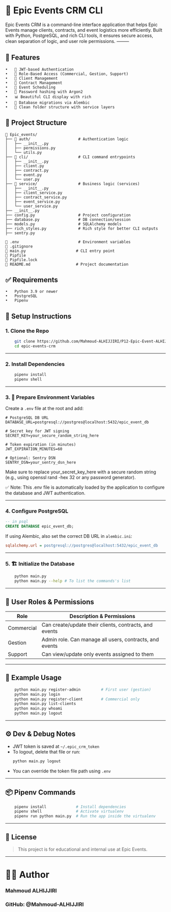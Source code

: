# 🎉 Epic Events CRM CLI

Epic Events CRM is a command-line interface application that helps Epic Events manage clients, contracts, and event logistics more efficiently. Built with Python, PostgreSQL, and rich CLI tools, it ensures secure access, clean separation of logic, and user role permissions.
⸻

## 🚀 Features

	•	🔐 JWT-based Authentication
	•	👤 Role-Based Access (Commercial, Gestion, Support)
	•	📇 Client Management
	•	📃 Contract Management
	•	📅 Event Scheduling
	•	🔑 Password hashing with Argon2
	•	📊 Beautiful CLI display with rich
	•	🧱 Database migrations via Alembic
	•	📁 Clean folder structure with service layers



## 📁 Project Structure

```text
📁 Epic_events/
├── 📁 auth/                     # Authentication logic
│   ├── __init__.py
│   ├── permissions.py
│   └── utils.py
├── 📁 cli/                      # CLI command entrypoints
│   ├── __init__.py
│   ├── client.py
│   ├── contract.py
│   ├── event.py
│   └── user.py
├── 📁 service/                  # Business logic (services)
│   ├── __init__.py
│   ├── client_service.py
│   ├── contract_service.py
│   ├── event_service.py
│   └── user_service.py
├── __init__.py
├── config.py                   # Project configuration
├── database.py                 # DB connection/session
├── models.py                   # SQLAlchemy models
├── rich_styles.py              # Rich style for better CLI outputs
├── sentry.py 

📄 .env                          # Environment variables
📄 .gitignore
📄 main.py                      # CLI entry point
📄 Pipfile
📄 Pipfile.lock
📄 README.md                    # Project documentation
```


## ✅ Requirements
	•	Python 3.9 or newer
	•	PostgreSQL
	•	Pipenv


## 🧰 Setup Instructions

### 1. Clone the Repo
```bash
	git clone https://github.com/Mahmoud-ALHIJJIRI/P12-Epic-Event-ALHIJJIRI-Mahmoud
	cd epic-events-crm
```

---
### 2. Install Dependencies
```bash
	pipenv install
	pipenv shell
```
---
### 3. 🔧 Prepare Environment Variables

Create a `.env` file at the root and add:
```env
# PostgreSQL DB URL
DATABASE_URL=postgresql://postgres@localhost:5432/epic_event_db

# Secret key for JWT signing
SECRET_KEY=your_secure_random_string_here

# Token expiration (in minutes)
JWT_EXPIRATION_MINUTES=60

# Optional: Sentry DSN
SENTRY_DSN=your_sentry_dsn_here
```

Make sure to replace your_secret_key_here with a secure random string (e.g., using openssl rand -hex 32 or any password generator).

✅ Note: This .env file is automatically loaded by the application to configure the database and JWT authentication.

---

### 4. Configure PostgreSQL
```sql
-- in psql
CREATE DATABASE epic_event_db;
```

If using Alembic, also set the correct DB URL in `alembic.ini`:
```ini
sqlalchemy.url = postgresql://postgres@localhost:5432/epic_event_db
```
---

### 5. 🏗️ Initialize the Database
```bash
	python main.py
	python main.py --help # To list the commands's list
```
---

## 🔐 User Roles & Permissions

| Role       | Description & Permissions                                         |
|------------|------------------------------------------------------------------|
| Commercial | Can create/update their clients, contracts, and events           |
| Gestion    | Admin role. Can manage all users, contracts, and events          |
| Support    | Can view/update only events assigned to them                     |


---

## 🧪 Example Usage

```bash
	python main.py register-admin         # First user (gestion)
	python main.py login
	python main.py register-client        # Commercial only
	python main.py list-clients
	python main.py whoami
	python main.py logout
```
---


## ⚙️ Dev & Debug Notes
- JWT token is saved at `~/.epic_crm_token`
- To logout, delete that file or run:
  ```bash
  python main.py logout
  ```
- You can override the token file path using `.env`
---

## 📦 Pipenv Commands

```bash
	pipenv install             # Install dependencies
	pipenv shell               # Activate virtualenv
	pipenv run python main.py  # Run the app inside the virtualenv
```
---

## 📜 License

> This project is for educational and internal use at Epic Events.

---

# 🙋‍♂️ Author

### Mahmoud ALHIJJIRI
### GitHub: @Mahmoud-ALHIJJIRI